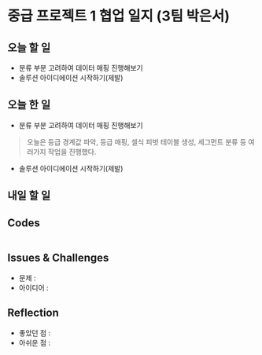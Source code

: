 # 중급 프로젝트 1 협업 일지 (3팀 박은서)

## 오늘 할 일
* 분류 부분 고려하여 데이터 매핑 진행해보기
* 솔루션 아이디에이션 시작하기(제발)
## 오늘 한 일
* 분류 부분 고려하여 데이터 매핑 진행해보기
> 오늘은 등급 경계값 파악, 등급 매핑, 셀식 피벗 테이블 생성, 세그먼트 분류 등 여러가지 작업을 진행했다. 
* 솔루션 아이디에이션 시작하기(제발)
## 내일 할 일

## Codes
```ruby

```
## Issues & Challenges
* 문제 : 
* 아이디어 : 
## Reflection
* 좋았던 점 :
* 아쉬운 점 : 

